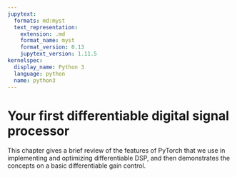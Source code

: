 ```yaml
---
jupytext:
  formats: md:myst
  text_representation:
    extension: .md
    format_name: myst
    format_version: 0.13
    jupytext_version: 1.11.5
kernelspec:
  display_name: Python 3
  language: python
  name: python3
---
```


# Your first differentiable digital signal processor

This chapter gives a brief review of the features of PyTorch that we use in implementing and optimizing differentiable DSP, and then demonstrates the concepts on a basic differentiable gain control.